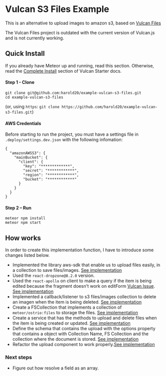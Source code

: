 # Vulcan S3 Files Example

This is an alternative to upload images to amazon s3, based on [Vulcan Files](https://github.com/OrigenStudio/vulcan-files)

The Vulcan Files project is outdated with the current version of Vulcan.js and is not currently working.

## Quick Install

If you already have Meteor up and running, read this section. Otherwise, read the [Complete Install](https://github.com/VulcanJS/Vulcan-Starter#complete-install) section of Vulcan Starter docs.

#### Step 1 - Clone

```
git clone git@github.com:harold20/example-vulcan-s3-files.git
cd example-vulcan-s3-files
```

(or, using `https`: `git clone https://github.com/harold20/example-vulcan-s3-files.git`)

#### AWS Credentials
Before starting to run the project, you must have a settings file in `.deploy/settings.dev.json` with the following infomation:

```
{
  "amazonAWSS3": {
    "mainBucket": {
      "client": {
        "key": "*************",
        "secret": "************",
        "region": "************",
        "bucket": "************"
      }
    }
  }
}
```

#### Step 2 – Run
```
meteor npm install
meteor npm start
```

## How works

In order to create this implementation function, I have to introduce some changes listed below.

* Implemented the library aws-sdk that enable us to upload files easily, in a collection to save files/images. [See implementation](https://github.com/harold20/example-vulcan-s3-files/blob/master/packages/vulcan-s3-files/lib/modules/singlePic/FSCollection.js#L25)
* Used the `react-dropzone@8.2.0` version.
* Used the `react-apollo` on client to make a query if the item is being edited because the fragment doesn't work on editForm [Vulcan Issue](https://github.com/VulcanJS/Vulcan/issues/2277). [See implementation](https://github.com/harold20/example-vulcan-s3-files/blob/master/packages/vulcan-s3-files/lib/components/Uploadcomponent/Upload.jsx#L229)
* Implemented a callback/listener to s3 files/images collection to delete an imagen when the item is being deleted. [See implementation](https://github.com/harold20/example-vulcan-s3-files/blob/master/packages/vulcan-s3-files/lib/modules/callbacks.js)
* Create a FSCollection that implements a collection of `meteor/ostrio:files` to storage the files. [See implementation](https://github.com/harold20/example-vulcan-s3-files/blob/master/packages/vulcan-s3-files/lib/modules/singlePic/FSCollection.js)
* Create a service that has the methods to upload and delete files when the item is being created or updated. [See implementation](https://github.com/harold20/example-vulcan-s3-files/blob/master/packages/vulcan-s3-files/lib/utils/s3Service.js)
* Define the schema that contains the upload with the options property that contains a object with Collection Name, FS Collection and the collection where the document is stored. [See implementation](https://github.com/harold20/example-vulcan-s3-files/blob/master/packages/vulcan-s3-files/lib/modules/singlePic/schema.js#L53)
* Refactor the upload component to work properly.[See implementation](https://github.com/harold20/example-vulcan-s3-files/blob/master/packages/vulcan-s3-files/lib/components/Uploadcomponent/Upload.jsx)

### Next steps
* Figure out how resolve a field as an array.

